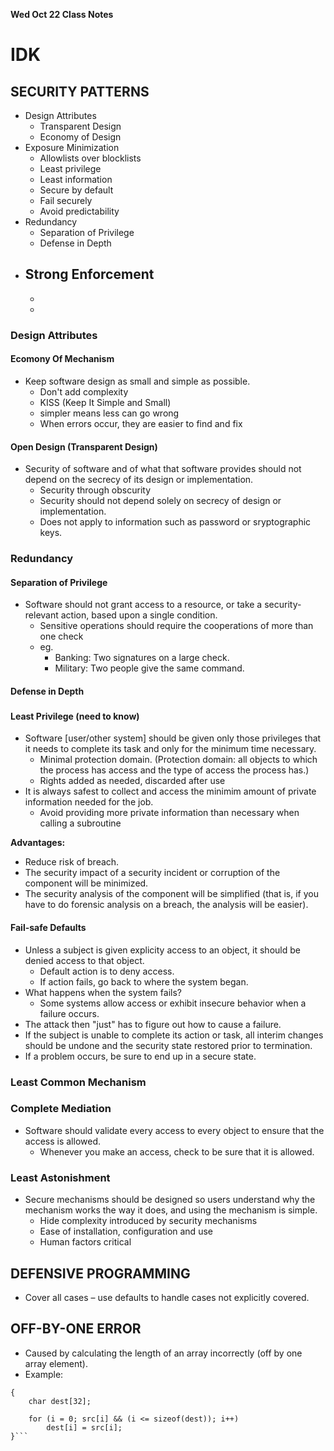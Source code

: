 __**Wed Oct 22 Class Notes**__

# IDK

## SECURITY PATTERNS

- Design Attributes
  - Transparent Design
  - Economy of Design
- Exposure Minimization
  - Allowlists over blocklists
  - Least privilege
  - Least information
  - Secure by default
  - Fail securely
  - Avoid predictability
- Redundancy
  - Separation of Privilege
  - Defense in Depth
- Strong Enforcement
  -
  -
  -

### Design Attributes

#### Ecomony Of Mechanism

- Keep software design as small and simple as possible.
  - Don't add complexity
  - KISS (Keep It Simple and Small)
  - simpler means less can go wrong
  - When errors occur, they are easier to find and fix

#### Open Design (Transparent Design)

- Security of software and of what that software provides should not depend on the secrecy of its design or implementation.
  - Security through obscurity
  - Security should not depend solely on secrecy of design or implementation.
  - Does not apply to information such as password or sryptographic keys.

### Redundancy

#### Separation of Privilege

- Software should not grant access to a resource, or take a security-relevant action, based upon a single condition.
  - Sensitive operations should require the cooperations of more than one check
  - eg.
    - Banking: Two signatures on a large check.
    - Military: Two people give the same command.

#### Defense in Depth

### 

#### Least Privilege (need to know)

- Software [user/other system] should be given only those privileges that it needs to complete its task and only for the minimum time necessary.
  - Minimal protection domain. (Protection domain: all objects to which the process has access and the type of access the process has.)
  - Rights added as needed, discarded after use
- It is always safest to collect and access the minimim amount of private information needed for the job.
  - Avoid providing more private information than necessary when calling a subroutine

**Advantages:**

- Reduce risk of breach.
- The security impact of a security incident or corruption of the component will be minimized.
- The security analysis of the component will be simplified (that is, if you have to do forensic analysis on a breach, the analysis will be easier).

#### Fail-safe Defaults

- Unless a subject is given explicity access to an object, it should be denied access to that object.
  - Default action is to deny access.
  - If action fails, go back to where the system began.
- What happens when the system fails?
  - Some systems allow access or exhibit insecure behavior when a failure occurs.
- The attack then "just" has to figure out how to cause a failure.
- If the subject is unable to complete its action or task, all interim changes should be undone and the security state restored prior to termination.
- If a problem occurs, be sure to end up in a secure state.

### Least Common Mechanism

### Complete Mediation

- Software should validate every access to every object to ensure that the access is allowed.
  - Whenever you make an access, check to be sure that it is allowed.

### Least Astonishment

- Secure mechanisms should be designed so users understand why the mechanism works the way it does, and using the mechanism is simple.
  - Hide complexity introduced by security mechanisms
  - Ease of installation, configuration and use
  - Human factors critical

## DEFENSIVE PROGRAMMING

- Cover all cases – use defaults to handle cases not explicitly covered.

## OFF-BY-ONE ERROR

- Caused by calculating the length of an array incorrectly (off by one array element).
- Example:

```void process_string(char *src)
{
    char dest[32];

    for (i = 0; src[i] && (i <= sizeof(dest)); i++)
        dest[i] = src[i];
}```
